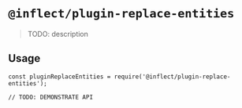 # `@inflect/plugin-replace-entities`

> TODO: description

## Usage

```
const pluginReplaceEntities = require('@inflect/plugin-replace-entities');

// TODO: DEMONSTRATE API
```
